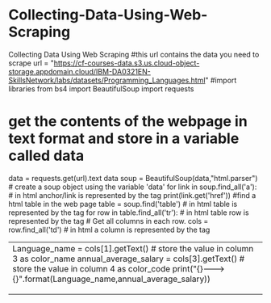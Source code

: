 # Collecting-Data-Using-Web-Scraping
Collecting Data Using Web Scraping
#this url contains the data you need to scrape
url = "https://cf-courses-data.s3.us.cloud-object-storage.appdomain.cloud/IBM-DA0321EN-SkillsNetwork/labs/datasets/Programming_Languages.html"
#import libraries
from bs4 import BeautifulSoup
import requests
# get the contents of the webpage in text format and store in a variable called data
data  = requests.get(url).text
data
soup = BeautifulSoup(data,"html.parser")  # create a soup object using the variable 'data'
for link in soup.find_all('a'):  # in html anchor/link is represented by the tag <a>
    print(link.get('href'))
    #find a html table in the web page
table = soup.find('table') # in html table is represented by the tag <table>
for row in table.find_all('tr'): # in html table row is represented by the tag <tr>
    # Get all columns in each row.
    cols = row.find_all('td') # in html a column is represented by the tag <td>
    Language_name = cols[1].getText() # store the value in column 3 as color_name
    annual_average_salary = cols[3].getText() # store the value in column 4 as color_code
    print("{}--->{}".format(Language_name,annual_average_salary))
